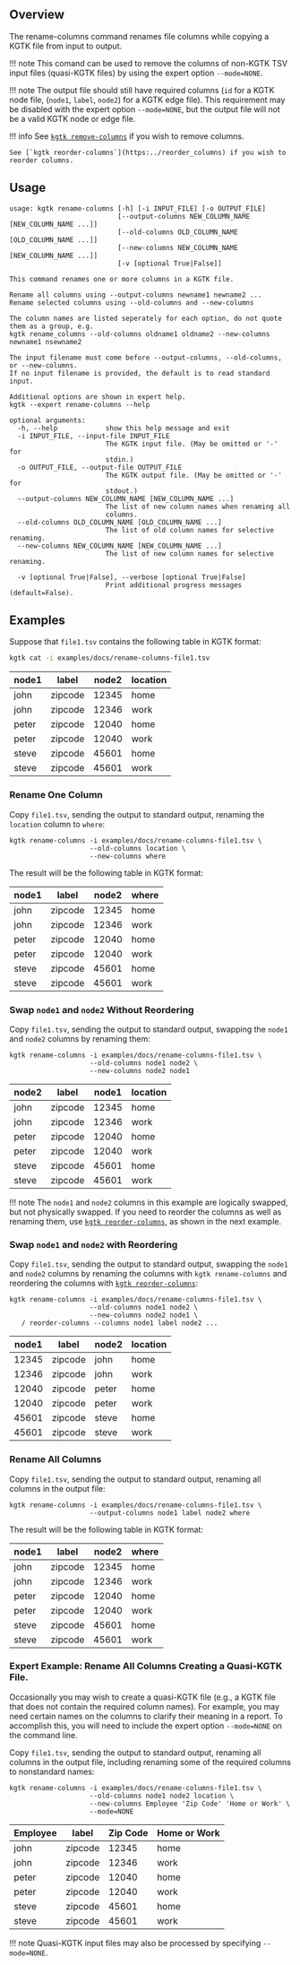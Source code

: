 ## Overview

The rename-columns command renames file columns while copying a KGTK file from input to output.

!!! note
    This comand can be used to remove the columns of non-KGTK TSV input files (quasi-KGTK files)
    by using the expert option `--mode=NONE`.

!!! note
    The output file should still have required columns (`id` for a KGTK node file, (`node1`, `label`, `node2`)
    for a KGTK edge file).  This requirement may be disabled with the expert option `--mode=NONE`, but the
    output file will not be a valid KGTK node or edge file.

!!! info
    See [`kgtk remove-columns`](https:../remove_columns) if you wish to remove columns.

    See [`kgtk reorder-columns`](https:../reorder_columns) if you wish to reorder columns.

## Usage

```
usage: kgtk rename-columns [-h] [-i INPUT_FILE] [-o OUTPUT_FILE]
                           [--output-columns NEW_COLUMN_NAME [NEW_COLUMN_NAME ...]]
                           [--old-columns OLD_COLUMN_NAME [OLD_COLUMN_NAME ...]]
                           [--new-columns NEW_COLUMN_NAME [NEW_COLUMN_NAME ...]]
                           [-v [optional True|False]]

This command renames one or more columns in a KGTK file. 

Rename all columns using --output-columns newname1 newname2 ... 
Rename selected columns using --old-columns and --new-columns 

The column names are listed seperately for each option, do not quote them as a group, e.g. 
kgtk rename_columns --old-columns oldname1 oldname2 --new-columns newname1 nsewname2

The input filename must come before --output-columns, --old-columns, or --new-columns. 
If no input filename is provided, the default is to read standard input. 

Additional options are shown in expert help.
kgtk --expert rename-columns --help

optional arguments:
  -h, --help            show this help message and exit
  -i INPUT_FILE, --input-file INPUT_FILE
                        The KGTK input file. (May be omitted or '-' for
                        stdin.)
  -o OUTPUT_FILE, --output-file OUTPUT_FILE
                        The KGTK output file. (May be omitted or '-' for
                        stdout.)
  --output-columns NEW_COLUMN_NAME [NEW_COLUMN_NAME ...]
                        The list of new column names when renaming all
                        columns.
  --old-columns OLD_COLUMN_NAME [OLD_COLUMN_NAME ...]
                        The list of old column names for selective renaming.
  --new-columns NEW_COLUMN_NAME [NEW_COLUMN_NAME ...]
                        The list of new column names for selective renaming.

  -v [optional True|False], --verbose [optional True|False]
                        Print additional progress messages (default=False).
```

## Examples

Suppose that `file1.tsv` contains the following table in KGTK format:

```bash
kgtk cat -i examples/docs/rename-columns-file1.tsv
```

| node1 | label | node2 | location |
| -- | -- | -- | -- |
| john | zipcode | 12345 | home |
| john | zipcode | 12346 | work |
| peter | zipcode | 12040 | home |
| peter | zipcode | 12040 | work |
| steve | zipcode | 45601 | home |
| steve | zipcode | 45601 | work |

### Rename One Column

Copy `file1.tsv`, sending the output to standard output, renaming
the `location` column to `where`:

```
kgtk rename-columns -i examples/docs/rename-columns-file1.tsv \
                    --old-columns location \
                    --new-columns where
```

The result will be the following table in KGTK format:

| node1 | label | node2 | where |
| -- | -- | -- | -- |
| john | zipcode | 12345 | home |
| john | zipcode | 12346 | work |
| peter | zipcode | 12040 | home |
| peter | zipcode | 12040 | work |
| steve | zipcode | 45601 | home |
| steve | zipcode | 45601 | work |

### Swap `node1` and `node2` Without Reordering

Copy `file1.tsv`, sending the output to standard output,
swapping the `node1` and `node2` columns by renaming them:

```
kgtk rename-columns -i examples/docs/rename-columns-file1.tsv \
                    --old-columns node1 node2 \
                    --new-columns node2 node1
```

| node2 | label | node1 | location |
| -- | -- | -- | -- |
| john | zipcode | 12345 | home |
| john | zipcode | 12346 | work |
| peter | zipcode | 12040 | home |
| peter | zipcode | 12040 | work |
| steve | zipcode | 45601 | home |
| steve | zipcode | 45601 | work |

!!! note
    The `node1` and `node2` columns in this example are logically swapped,
    but not physically swapped.  If you need to reorder the columns as well
    as renaming them, use [`kgtk reorder-columns`](https:../reorder_columns),
    as shown in the next example.

### Swap `node1` and `node2` with Reordering

Copy `file1.tsv`, sending the output to standard output,
swapping the `node1` and `node2` columns by renaming the columns
with `kgtk rename-columns` and reordering the columns with
[`kgtk reorder-columns`](https:../reorder_columns):

```
kgtk rename-columns -i examples/docs/rename-columns-file1.tsv \
                    --old-columns node1 node2 \
                    --new-columns node2 node1 \
   / reorder-columns --columns node1 label node2 ...
```

| node1 | label | node2 | location |
| -- | -- | -- | -- |
| 12345 | zipcode | john | home |
| 12346 | zipcode | john | work |
| 12040 | zipcode | peter | home |
| 12040 | zipcode | peter | work |
| 45601 | zipcode | steve | home |
| 45601 | zipcode | steve | work |


### Rename All Columns

Copy `file1.tsv`, sending the output to standard output, renaming
all columns in the output file:

```
kgtk rename-columns -i examples/docs/rename-columns-file1.tsv \
                    --output-columns node1 label node2 where
```

The result will be the following table in KGTK format:

| node1 | label | node2 | where |
| -- | -- | -- | -- |
| john | zipcode | 12345 | home |
| john | zipcode | 12346 | work |
| peter | zipcode | 12040 | home |
| peter | zipcode | 12040 | work |
| steve | zipcode | 45601 | home |
| steve | zipcode | 45601 | work |

### Expert Example: Rename All Columns Creating a Quasi-KGTK File.

Occasionally you may wish to create a quasi-KGTK file (e.g., a KGTK
file that does not contain the required column names).  For example, you
may need certain names on the columns to clarify their meaning in a
report.  To accomplish this, you will need to include the expert option
`--mode=NONE` on the command line.

Copy `file1.tsv`, sending the output to standard output, renaming
all columns in the output file, including renaming some of the required
columns to nonstandard names:
```
kgtk rename-columns -i examples/docs/rename-columns-file1.tsv \
                    --old-columns node1 node2 location \
                    --new-columns Employee 'Zip Code' 'Home or Work' \
                    --mode=NONE
```

| Employee | label | Zip Code | Home or Work |
| -- | -- | -- | -- |
| john | zipcode | 12345 | home |
| john | zipcode | 12346 | work |
| peter | zipcode | 12040 | home |
| peter | zipcode | 12040 | work |
| steve | zipcode | 45601 | home |
| steve | zipcode | 45601 | work |

!!! note
    Quasi-KGTK input files may also be processed by specifying `--mode=NONE`.
